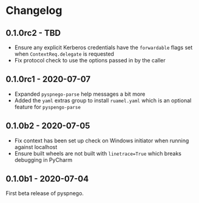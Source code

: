# Changelog

## 0.1.0rc2 - TBD

* Ensure any explicit Kerberos credentials have the `forwardable` flags set when `ContextReq.delegate` is requested
* Fix protocol check to use the options passed in by the caller


## 0.1.0rc1 - 2020-07-07

* Expanded `pyspnego-parse` help messages a bit more
* Added the `yaml` extras group to install `ruamel.yaml` which is an optional feature for `pyspengo-parse`


## 0.1.0b2 - 2020-07-05

* Fix context has been set up check on Windows initiator when running against localhost
* Ensure built wheels are not built with `linetrace=True` which breaks debugging in PyCharm


## 0.1.0b1 - 2020-07-04

First beta release of pyspnego.
